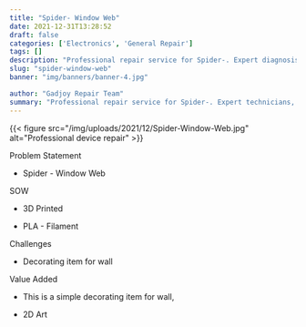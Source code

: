 ```yaml
---
title: "Spider- Window Web"
date: 2021-12-31T13:28:52
draft: false
categories: ['Electronics', 'General Repair']
tags: []
description: "Professional repair service for Spider-. Expert diagnosis and quality repairs in Bangalore."
slug: "spider-window-web"
banner: "img/banners/banner-4.jpg"

author: "Gadjoy Repair Team"
summary: "Professional repair service for Spider-. Expert technicians, quality parts, warranty included."
---
```


{{< figure src="/img/uploads/2021/12/Spider-Window-Web.jpg" alt="Professional device repair" >}}

Problem Statement

- Spider - Window Web

SOW

- 3D Printed

- PLA - Filament

Challenges

- Decorating item for wall

Value Added

- This is a simple decorating item for wall,

- 2D Art